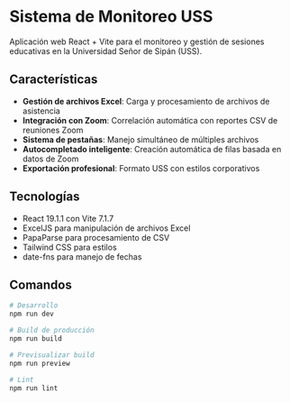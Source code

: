 # Sistema de Monitoreo USS

Aplicación web React + Vite para el monitoreo y gestión de sesiones educativas en la Universidad Señor de Sipán (USS).

## Características

- **Gestión de archivos Excel**: Carga y procesamiento de archivos de asistencia
- **Integración con Zoom**: Correlación automática con reportes CSV de reuniones Zoom
- **Sistema de pestañas**: Manejo simultáneo de múltiples archivos
- **Autocompletado inteligente**: Creación automática de filas basada en datos de Zoom
- **Exportación profesional**: Formato USS con estilos corporativos

## Tecnologías

- React 19.1.1 con Vite 7.1.7
- ExcelJS para manipulación de archivos Excel
- PapaParse para procesamiento de CSV
- Tailwind CSS para estilos
- date-fns para manejo de fechas

## Comandos

```bash
# Desarrollo
npm run dev

# Build de producción
npm run build

# Previsualizar build
npm run preview

# Lint
npm run lint
```

